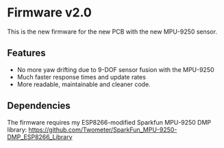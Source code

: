 # Firmware v2.0

This is the new firmware for the new PCB with the new MPU-9250 sensor.

## Features
- No more yaw drifting due to 9-DOF sensor fusion with the MPU-9250
- Much faster response times and update rates
- More readable, maintainable and cleaner code.

## Dependencies
The firmware requires my ESP8266-modified Sparkfun MPU-9250 DMP library:
https://github.com/Twometer/SparkFun_MPU-9250-DMP_ESP8266_Library